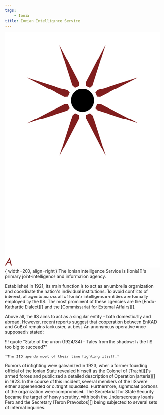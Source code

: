 ```yaml
---
tags:
    - Ionia
title: Ionian Intelligence Service
---
```


![IIS](../assets/organizations/IIS.png){ width=200, align=right }
The Ionian Intelligence Service is [Ionia][]'s primary joint-intelligence and information agency.

Established in 1921, its main function is to act as an umbrella organization and coordinate the nation's individual institutions. To avoid conflicts of interest, all agents across all of Ionia's intelligence entities are formally employed by the IIS. The most prominent of these agencies are the [Endo-Kathartic Dialect][] and the [Commissariat for External Affairs][].

Above all, the IIS aims to act as a singular entity - both domestically and abroad. However, recent reports suggest that cooperation between EnKAD and CoExA remains lackluster, at best. An anonymous operative once supposedly stated: 

!!! quote "State of the union (1924/34) – Tales from the shadow: Is the IIS too big to succeed?"

    *The IIS spends most of their time fighting itself.*

Rumors of infighting were galvanized in 1923, when a former founding official of the Ionian State revealed himself as the Colonel of [Trachi][]'s armed forces and publicized a detailed description of Operation [arteria][] in 1923. In the course of this incident, several members of the IIS were either apprehended or outright liquidated. Furthermore, significant portions of the organization were compromised. The Secretariat for State Security became the target of heavy scrutiny, with both the Undersecretary Ioanis Fero and the Secretary [Teron Pravoskos][] being subjected to several sets of internal inquiries.
